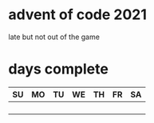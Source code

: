 # advent of code 2021 
late but not out of the game 

# days complete

|SU|MO|TU|WE|TH|FR|SA|
|-|-|-|-|-|-|-|
||||||||
||||||||
||||||||
|||||||
